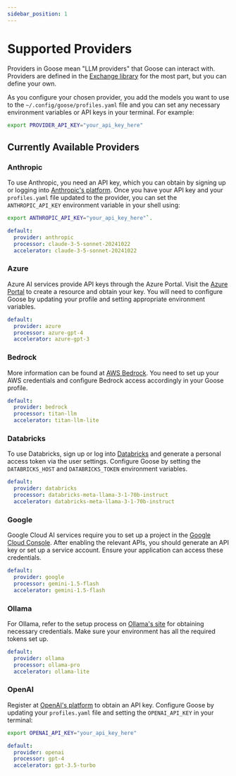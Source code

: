 ```yaml
---
sidebar_position: 1
---
```


# Supported Providers

Providers in Goose mean "LLM providers" that Goose can interact with. Providers are defined in the [Exchange library][exchange-providers] for the most part, but you can define your own.

As you configure your chosen provider, you add the models you want to use to the `~/.config/goose/profiles.yaml` file and you can set any necessary environment variables or API keys in your terminal. For example:
    
```sh
export PROVIDER_API_KEY="your_api_key_here"
```

## Currently Available Providers

### Anthropic

To use Anthropic, you need an API key, which you can obtain by signing up or logging into [Anthropic's platform](https://www.anthropic.com/). Once you have your API key and your `profiles.yaml` file updated to the provider, you can set the `ANTHROPIC_API_KEY` environment variable in your shell using: 

```sh
export ANTHROPIC_API_KEY="your_api_key_here"`.
```

```yaml title="profiles.yaml"
default:
  provider: anthropic
  processor: claude-3-5-sonnet-20241022
  accelerator: claude-3-5-sonnet-20241022
```

### Azure

Azure AI services provide API keys through the Azure Portal. Visit the [Azure Portal](https://portal.azure.com/) to create a resource and obtain your key. You will need to configure Goose by updating your profile and setting appropriate environment variables.

```yaml title="profiles.yaml"
default:
  provider: azure
  processor: azure-gpt-4
  accelerator: azure-gpt-3
```

### Bedrock

More information can be found at [AWS Bedrock](https://aws.amazon.com/bedrock/). You need to set up your AWS credentials and configure Bedrock access accordingly in your Goose profile.


```yaml title="profiles.yaml"
default:
  provider: bedrock
  processor: titan-llm
  accelerator: titan-llm-lite
```

### Databricks

To use Databricks, sign up or log into [Databricks](https://www.databricks.com/) and generate a personal access token via the user settings. Configure Goose by setting the `DATABRICKS_HOST` and `DATABRICKS_TOKEN` environment variables.

```yaml title="profiles.yaml"
default:
  provider: databricks
  processor: databricks-meta-llama-3-1-70b-instruct
  accelerator: databricks-meta-llama-3-1-70b-instruct
```

### Google

Google Cloud AI services require you to set up a project in the [Google Cloud Console](https://console.cloud.google.com/). After enabling the relevant APIs, you should generate an API key or set up a service account. Ensure your application can access these credentials.

```yaml title="profiles.yaml"
default:
  provider: google
  processor: gemini-1.5-flash
  accelerator: gemini-1.5-flash
```

### Ollama

For Ollama, refer to the setup process on [Ollama's site](https://ollama.com/) for obtaining necessary credentials. Make sure your environment has all the required tokens set up.

```yaml title="profiles.yaml"
default:
  provider: ollama
  processor: ollama-pro
  accelerator: ollama-lite
```

### OpenAI

Register at [OpenAI's platform](https://platform.openai.com/api-keys) to obtain an API key. Configure Goose by updating your `profiles.yaml` file and setting the `OPENAI_API_KEY` in your terminal: 

```sh
export OPENAI_API_KEY="your_api_key_here"
```

```yaml title="profiles.yaml"
default:
  provider: openai
  processor: gpt-4
  accelerator: gpt-3.5-turbo
```

[exchange-providers]: https://github.com/block/goose/tree/main/packages/exchange/src/exchange/providers